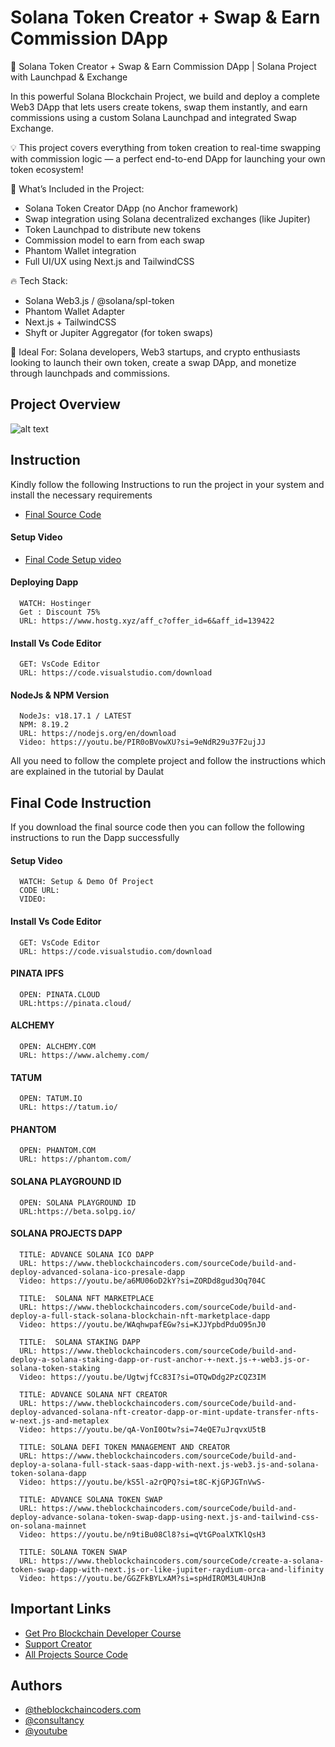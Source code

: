 # Solana Token Creator + Swap & Earn Commission DApp

🚀 Solana Token Creator + Swap & Earn Commission DApp | Solana Project with Launchpad & Exchange

In this powerful Solana Blockchain Project, we build and deploy a complete Web3 DApp that lets users create tokens, swap them instantly, and earn commissions using a custom Solana Launchpad and integrated Swap Exchange.

💡 This project covers everything from token creation to real-time swapping with commission logic — a perfect end-to-end DApp for launching your own token ecosystem!

🔧 What’s Included in the Project:

- Solana Token Creator DApp (no Anchor framework)
- Swap integration using Solana decentralized exchanges (like Jupiter)
- Token Launchpad to distribute new tokens
- Commission model to earn from each swap
- Phantom Wallet integration
- Full UI/UX using Next.js and TailwindCSS

🔥 Tech Stack:

- Solana Web3.js / @solana/spl-token
- Phantom Wallet Adapter
- Next.js + TailwindCSS
- Shyft or Jupiter Aggregator (for token swaps)

💼 Ideal For:
Solana developers, Web3 startups, and crypto enthusiasts looking to launch their own token, create a swap DApp, and monetize through launchpads and commissions.

## Project Overview

![alt text]()

## Instruction

Kindly follow the following Instructions to run the project in your system and install the necessary requirements

- [Final Source Code]()

#### Setup Video

- [Final Code Setup video]()

#### Deploying Dapp

```
  WATCH: Hostinger
  Get : Discount 75%
  URL: https://www.hostg.xyz/aff_c?offer_id=6&aff_id=139422
```

#### Install Vs Code Editor

```
  GET: VsCode Editor
  URL: https://code.visualstudio.com/download
```

#### NodeJs & NPM Version

```
  NodeJs: v18.17.1 / LATEST
  NPM: 8.19.2
  URL: https://nodejs.org/en/download
  Video: https://youtu.be/PIR0oBVowXU?si=9eNdR29u37F2ujJJ
```

All you need to follow the complete project and follow the instructions which are explained in the tutorial by Daulat

## Final Code Instruction

If you download the final source code then you can follow the following instructions to run the Dapp successfully

#### Setup Video

```
  WATCH: Setup & Demo Of Project
  CODE URL:
  VIDEO:
```

#### Install Vs Code Editor

```
  GET: VsCode Editor
  URL: https://code.visualstudio.com/download
```

#### PINATA IPFS

```
  OPEN: PINATA.CLOUD
  URL:https://pinata.cloud/
```

#### ALCHEMY

```
  OPEN: ALCHEMY.COM
  URL: https://www.alchemy.com/
```

#### TATUM

```
  OPEN: TATUM.IO
  URL: https://tatum.io/
```

#### PHANTOM

```
  OPEN: PHANTOM.COM
  URL: https://phantom.com/
```

#### SOLANA PLAYGROUND ID

```
  OPEN: SOLANA PLAYGROUND ID
  URL:https://beta.solpg.io/
```

#### SOLANA PROJECTS DAPP

```
  TITLE: ADVANCE SOLANA ICO DAPP
  URL: https://www.theblockchaincoders.com/sourceCode/build-and-deploy-advanced-solana-ico-presale-dapp
  Video: https://youtu.be/a6MU06oD2kY?si=ZORDd8gud3Oq704C
```

```
  TITLE:  SOLANA NFT MARKETPLACE
  URL: https://www.theblockchaincoders.com/sourceCode/build-and-deploy-a-full-stack-solana-blockchain-nft-marketplace-dapp
  Video: https://youtu.be/WAqhwpafEGw?si=KJJYpbdPduO95nJ0
```

```
  TITLE:  SOLANA STAKING DAPP
  URL: https://www.theblockchaincoders.com/sourceCode/build-and-deploy-a-solana-staking-dapp-or-rust-anchor-+-next.js-+-web3.js-or-solana-token-staking
  Video: https://youtu.be/UgtwjfCc83I?si=OTQwDdg2PzCQZ3IM
```

```
  TITLE: ADVANCE SOLANA NFT CREATOR
  URL: https://www.theblockchaincoders.com/sourceCode/build-and-deploy-advanced-solana-nft-creator-dapp-or-mint-update-transfer-nfts-w-next.js-and-metaplex
  Video: https://youtu.be/qA-VonI0Otw?si=74eQE7uJrqvxU5tB
```

```
  TITLE: SOLANA DEFI TOKEN MANAGEMENT AND CREATOR
  URL: https://www.theblockchaincoders.com/sourceCode/build-and-deploy-a-solana-full-stack-saas-dapp-with-next.js-web3.js-and-solana-token-solana-dapp
  Video: https://youtu.be/kS5l-a2rQPQ?si=t8C-KjGPJGTnVwS-
```

```
  TITLE: ADVANCE SOLANA TOKEN SWAP
  URL: https://www.theblockchaincoders.com/sourceCode/build-and-deploy-advance-solana-token-swap-dapp-using-next.js-and-tailwind-css-on-solana-mainnet
  Video: https://youtu.be/n9tiBu08Cl8?si=qVtGPoalXTKlQsH3
```

```
  TITLE: SOLANA TOKEN SWAP
  URL: https://www.theblockchaincoders.com/sourceCode/create-a-solana-token-swap-dapp-with-next.js-or-like-jupiter-raydium-orca-and-lifinity
  Video: https://youtu.be/GGZFkBYLxAM?si=spHdIROM3L4UHJnB
```

## Important Links

- [Get Pro Blockchain Developer Course](https://www.theblockchaincoders.com/pro-nft-marketplace)
- [Support Creator](https://bit.ly/Support-Creator)
- [All Projects Source Code](https://www.theblockchaincoders.com/SourceCode)

## Authors

- [@theblockchaincoders.com](https://www.theblockchaincoders.com/)
- [@consultancy](https://www.theblockchaincoders.com/consultancy)
- [@youtube](https://www.youtube.com/@daulathussain)
